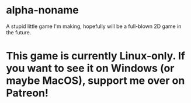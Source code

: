 # alpha-noname
A stupid little game I'm making, hopefully will be a full-blown 2D game in the future.

# This game is currently Linux-only. If you want to see it on Windows (or maybe MacOS), support me over on Patreon!
